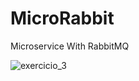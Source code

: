 # MicroRabbit
Microservice With RabbitMQ

![exercicio_3](https://github.com/user-attachments/assets/b1e32c9f-dfba-4f8d-8bff-349cb3c3e635)
